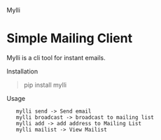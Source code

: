 Mylli

# Simple Mailing Client
Mylli is a cli tool for instant emails.

Installation
>pip install mylli


Usage
```
   mylli send -> Send email
   mylli broadcast -> broadcast to mailing list
   mylli add -> add address to Mailing List
   mylli mailist -> View Mailist
```
